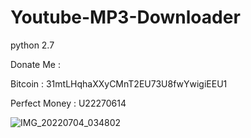 # Youtube-MP3-Downloader

python 2.7

Donate Me :

Bitcoin : 31mtLHqhaXXyCMnT2EU73U8fwYwigiEEU1

Perfect Money : U22270614

![IMG_20220704_034802](https://user-images.githubusercontent.com/59664965/177056837-b98a93d6-3918-4967-ad3a-2356d94d8439.jpg)
